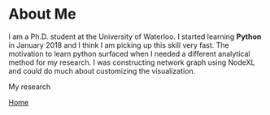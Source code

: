 # About Me

I am a Ph.D. student at the University of Waterloo.
I started learning **Python** in January 2018 and I think I am picking up this skill very fast.
The motivation to learn python surfaced when I needed a different analytical method for my research.
I was constructing network graph using NodeXL and could do much about customizing the visualization.

My research

[Home](index.html)
